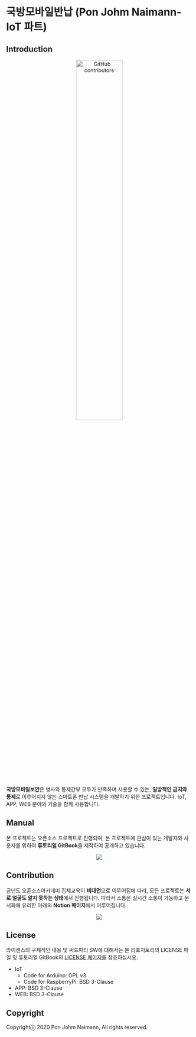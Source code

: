 # 국방모바일반납 (Pon Johm Naimann-IoT 파트)

## Introduction
<p align="center">
<img alt="GitHub contributors" src="https://user-images.githubusercontent.com/32615702/97505907-21b5ad80-19bd-11eb-9d03-4959b24b4375.png" width="50%">
</p>

**국방모바일보안**은 병사와 통제간부 모두가 만족하며 사용할 수 있는, **일방적인 금지와 통제**로 이루어지지 않는 스마트폰 반납 시스템을 개발하기 위한 프로젝트입니다. IoT, APP, WEB 분야의 기술을 함께 사용합니다.

## Manual
본 프로젝트는 오픈소스 프로젝트로 진행되며, 본 프로젝트에 관심이 있는 개발자와 사용자를 위하여 **튜토리얼 GitBook**을 제작하여 공개하고 있습니다.

<p align="center">
<a href="https://kookmoban.gitbook.io/osam/">
<img src="https://img.shields.io/badge/GitBook-project_doc-blue?&style=for-the-badge&logo=github">
</a>
</p>


## Contribution
금년도 오픈소스아카데미 집체교육이 **비대면**으로 이루어짐에 따라, 모든 프로젝트는 **서로 얼굴도 알지 못하는 상태**에서 진행됩니다. 따라서 소통은 실시간 소통이 가능하고 문서화에 유리한 아래의 **Notion 페이지**에서 이루어집니다.

<p align="center">
<a href="https://www.notion.so/OSAM-265735b9b76b4bccbff7ce2c4739acd9"  target="_blank">
<img src="https://img.shields.io/badge/NOTION-team_page-green?&style=for-the-badge&logo=notion">
</a>
</p>


## License
라이센스의 구체적인 내용 및 써드파티 SW에 대해서는 본 리포지토리의 LICENSE 파일 및 튜토리얼 GitBook의 <a href="https://kookmoban.gitbook.io/osam/license/iot">LICENSE 페이지</a>를 참조하십시오.
* IoT
  * Code for Arduino: GPL v3
  * Code for RaspberryPi: BSD 3-Clause
* APP: BSD 3-Clause
* WEB: BSD 3-Clause



## Copyright
Copyrightⓒ 2020 Pon Johm Naimann, All rights reserved.

